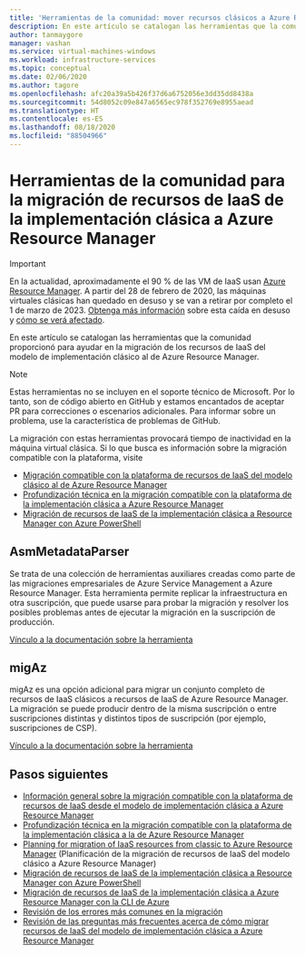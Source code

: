 ```yaml
---
title: 'Herramientas de la comunidad: mover recursos clásicos a Azure Resource Manager'
description: En este artículo se catalogan las herramientas que la comunidad proporcionó para ayudar en la migración de los recursos de IaaS del modelo de implementación clásico al de Azure Resource Manager.
author: tanmaygore
manager: vashan
ms.service: virtual-machines-windows
ms.workload: infrastructure-services
ms.topic: conceptual
ms.date: 02/06/2020
ms.author: tagore
ms.openlocfilehash: afc20a39a5b426f37d6a6752056e3dd35dd8438a
ms.sourcegitcommit: 54d8052c09e847a6565ec978f352769e8955aead
ms.translationtype: HT
ms.contentlocale: es-ES
ms.lasthandoff: 08/18/2020
ms.locfileid: "88504966"
---
```

# <a name="community-tools-to-migrate-iaas-resources-from-classic-to-azure-resource-manager"></a>Herramientas de la comunidad para la migración de recursos de IaaS de la implementación clásica a Azure Resource Manager

> [!IMPORTANT]
> En la actualidad, aproximadamente el 90 % de las VM de IaaS usan [Azure Resource Manager](https://azure.microsoft.com/features/resource-manager/). A partir del 28 de febrero de 2020, las máquinas virtuales clásicas han quedado en desuso y se van a retirar por completo el 1 de marzo de 2023. [Obtenga más información]( https://aka.ms/classicvmretirement) sobre esta caída en desuso y [cómo se verá afectado](../classic-vm-deprecation.md#how-does-this-affect-me).

En este artículo se catalogan las herramientas que la comunidad proporcionó para ayudar en la migración de los recursos de IaaS del modelo de implementación clásico al de Azure Resource Manager.

> [!NOTE]
> Estas herramientas no se incluyen en el soporte técnico de Microsoft. Por lo tanto, son de código abierto en GitHub y estamos encantados de aceptar PR para correcciones o escenarios adicionales. Para informar sobre un problema, use la característica de problemas de GitHub.
> 
> La migración con estas herramientas provocará tiempo de inactividad en la máquina virtual clásica. Si lo que busca es información sobre la migración compatible con la plataforma, visite 
> 
>   * [Migración compatible con la plataforma de recursos de IaaS del modelo clásico al de Azure Resource Manager](migration-classic-resource-manager-overview.md)
>   * [Profundización técnica en la migración compatible con la plataforma de la implementación clásica a Azure Resource Manager](../migration-classic-resource-manager-deep-dive.md)
>   * [Migración de recursos de IaaS de la implementación clásica a Resource Manager con Azure PowerShell](migration-classic-resource-manager-ps.md)
> 
> 

## <a name="asmmetadataparser"></a>AsmMetadataParser
Se trata de una colección de herramientas auxiliares creadas como parte de las migraciones empresariales de Azure Service Management a Azure Resource Manager. Esta herramienta permite replicar la infraestructura en otra suscripción, que puede usarse para probar la migración y resolver los posibles problemas antes de ejecutar la migración en la suscripción de producción.

[Vínculo a la documentación sobre la herramienta](https://github.com/Azure/classic-iaas-resourcemanager-migration/tree/master/AsmToArmMigrationApiToolset)

## <a name="migaz"></a>migAz
migAz es una opción adicional para migrar un conjunto completo de recursos de IaaS clásicos a recursos de IaaS de Azure Resource Manager. La migración se puede producir dentro de la misma suscripción o entre suscripciones distintas y distintos tipos de suscripción (por ejemplo, suscripciones de CSP).

[Vínculo a la documentación sobre la herramienta](https://github.com/Azure/migAz)

## <a name="next-steps"></a>Pasos siguientes

* [Información general sobre la migración compatible con la plataforma de recursos de IaaS desde el modelo de implementación clásica a Azure Resource Manager](migration-classic-resource-manager-overview.md?toc=%2fazure%2fvirtual-machines%2fwindows%2ftoc.json)
* [Profundización técnica en la migración compatible con la plataforma de la implementación clásica a la de Azure Resource Manager](../migration-classic-resource-manager-deep-dive.md?toc=%2fazure%2fvirtual-machines%2fwindows%2ftoc.json)
* [Planning for migration of IaaS resources from classic to Azure Resource Manager](migration-classic-resource-manager-plan.md?toc=%2fazure%2fvirtual-machines%2fwindows%2ftoc.json) (Planificación de la migración de recursos de IaaS del modelo clásico a Azure Resource Manager)
* [Migración de recursos de IaaS de la implementación clásica a Resource Manager con Azure PowerShell](migration-classic-resource-manager-ps.md?toc=%2fazure%2fvirtual-machines%2fwindows%2ftoc.json)
* [Migración de recursos de IaaS de la implementación clásica a Azure Resource Manager con la CLI de Azure](../linux/migration-classic-resource-manager-cli.md?toc=%2fazure%2fvirtual-machines%2fwindows%2ftoc.json)
* [Revisión de los errores más comunes en la migración](migration-classic-resource-manager-errors.md?toc=%2fazure%2fvirtual-machines%2fwindows%2ftoc.json)
* [Revisión de las preguntas más frecuentes acerca de cómo migrar recursos de IaaS del modelo de implementación clásica a Azure Resource Manager](../migration-classic-resource-manager-faq.md?toc=%2fazure%2fvirtual-machines%2fwindows%2ftoc.json)
